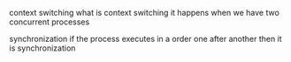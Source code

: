 context switching what is context switching 
it happens when we have two concurrent processes

synchronization if the process executes in a order one after another then it is synchronization 